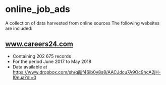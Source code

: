# online_job_ads
A collection of data harvested from online sources
The following websites are included:
## www.careers24.com 
 - Containing 202 675 records
 - For the period June 2017 to May 2018
 - Data available at https://www.dropbox.com/sh/qjljjf46ib0y8s8/AACJdcu7A9Oc9hcA2jH-I0nua?dl=0
